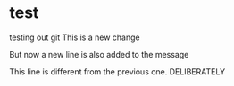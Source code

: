 test
====

testing out git
This is a new change

But now a new line is also added to the message

This line is different from the previous one.
DELIBERATELY 

